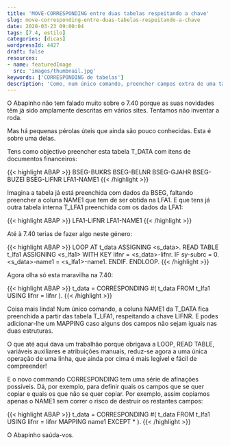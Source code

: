 ```yaml
---
title: 'MOVE-CORRESPONDING entre duas tabelas respeitando a chave'
slug: move-corresponding-entre-duas-tabelas-respeitando-a-chave
date: 2020-03-23 09:00:04
tags: [7.4, estilo]
categories: [dicas]
wordpressId: 4427
draft: false
resources:
- name: featuredImage
  src: 'images/thumbnail.jpg'
keywords: ['CORRESPONDING de tabelas']
description: 'Como, num único comando, preencher campos extra de uma tabela interna a partir de outra usando a nova forma "look up" do CORRESPONDING.'
---
```

O Abapinho não tem falado muito sobre o 7.40 porque as suas novidades têm já sido amplamente descritas em vários sites. Tentamos não inventar a roda.

Mas há pequenas pérolas úteis que ainda são pouco conhecidas. Esta é sobre uma delas.

<!--more-->

Tens como objectivo preencher esta tabela T_DATA com itens de documentos financeiros:


{{< highlight ABAP >}}
BSEG-BUKRS
BSEG-BELNR
BSEG-GJAHR
BSEG-BUZEI
BSEG-LIFNR
LFA1-NAME1
{{< /highlight >}}

Imagina a tabela já está preenchida com dados da BSEG, faltando preencher a coluna NAME1 que tem de ser obtida na LFA1. E que tens já outra tabela interna T_LFA1 preenchida com os dados da LFA1:


{{< highlight ABAP >}}
LFA1-LIFNR
LFA1-NAME1
{{< /highlight >}}

Até à 7.40 terias de fazer algo neste género:


{{< highlight ABAP >}}
LOOP AT t_data ASSIGNING <s_data>.
  READ TABLE t_lfa1 ASSIGNING <s_lfa1> WITH KEY lifnr = <s_data>-lifnr.
  IF sy-subrc = 0.
    <s_data>-name1 = <s_lfa1>-name1.
  ENDIF.
ENDLOOP.
{{< /highlight >}}

Agora olha só esta maravilha na 7.40:


{{< highlight ABAP >}}
t_data = CORRESPONDING #( t_data FROM t_lfa1 USING lifnr = lifnr ).
{{< /highlight >}}

Coisa mais linda! Num único comando, a coluna NAME1 da T_DATA fica preenchida a partir das tabela T_LFA1, respeitando a chave LIFNR. E podes adicionar-lhe um MAPPING caso alguns dos campos não sejam iguais nas duas estruturas.

O que até aqui dava um trabalhão porque obrigava a LOOP, READ TABLE, variáveis auxiliares e atribuições manuais, reduz-se agora a uma única operação de uma linha, que ainda por cima é mais legível e fácil de compreender!

E o novo commando CORRESPONDING tem uma série de afinações possíveis. Dá, por exemplo, para definir quais os campos que se quer copiar e quais os que não se quer copiar. Por exemplo, assim copiamos apenas o NAME1 sem correr o risco de destruir os restantes campos:

{{< highlight ABAP >}}
t_data = CORRESPONDING #( t_data FROM t_lfa1 USING lifnr = lifnr
                          MAPPING name1 EXCEPT * ).
{{< /highlight >}}

O Abapinho saúda-vos.

